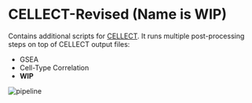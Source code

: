 # CELLECT-Revised (Name is WIP)
Contains additional scripts for [CELLECT](https://github.com/perslab/CELLECT). 
It runs multiple post-processing steps on top of CELLECT output files:
  - GSEA
  - Cell-Type Correlation
  - **WIP**

![pipeline](https://github.com/erwinerdem/CELLECT-revised/blob/master/pipeline.png)
